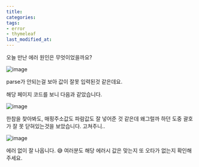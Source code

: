 ```yaml
---
title: 
categories:
tags:
- error
- thymeleaf
last_modified_at:
---
```


오늘 만난 에러 원인은 무엇이었을까요?

![image](https://user-images.githubusercontent.com/79133602/136960344-26a4f537-4e6d-4736-acb8-174f0d453fbb.png)

parse가 안되는걸 보아 값이 잘못 입력된것 같은데요.

해당 페이지 코드를 보니 다음과 같았습니다. 

![image](https://user-images.githubusercontent.com/79133602/136960280-428c786e-2d86-42ac-a255-2bcf9d2e6d4d.png)

한참을 찾아봐도, 매핑주소값도 파람값도 잘 넣어준 것 같은데 왜그럴까 하던 도중 괄호가 잘 못 닫혀있는것을 보았습니다. 고쳐주니.. 

![image](https://user-images.githubusercontent.com/79133602/136961213-bbafe7a6-52d2-411b-a5fa-3f6da50ba010.png)

에러 없이 잘 나옵니다. 😅 여러분도 해당 에러시 값은 맞는지 또 오타가 없는지 확인해주세요.


